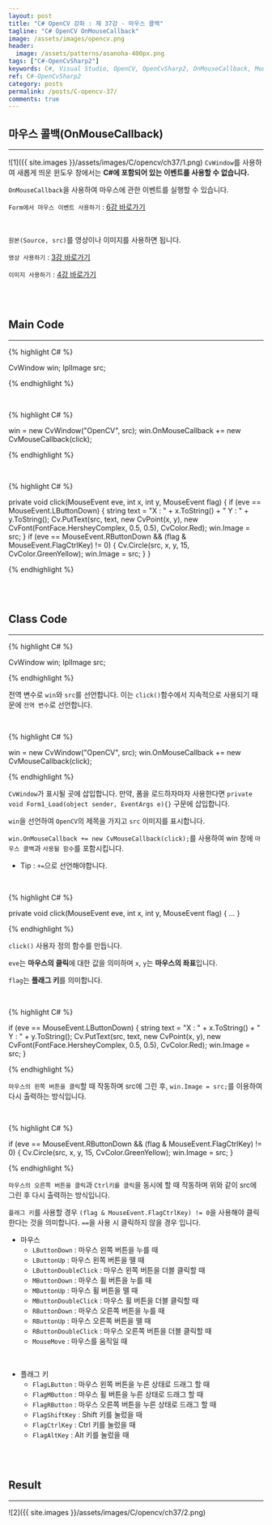 ```yaml
---
layout: post
title: "C# OpenCV 강좌 : 제 37강 - 마우스 콜백"
tagline: "C# OpenCV OnMouseCallback"
image: /assets/images/opencv.png
header:
  image: /assets/patterns/asanoha-400px.png
tags: ["C#-OpenCvSharp2"]
keywords: C#, Visual Studio, OpenCV, OpenCvSharp2, OnMouseCallback, Mouse Callback
ref: C#-OpenCvSharp2
category: posts
permalink: /posts/C-opencv-37/
comments: true
---
```


## 마우스 콜백(OnMouseCallback) ##
----------

![1]({{ site.images }}/assets/images/C/opencv/ch37/1.png)
`CvWindow`를 사용하여 새롭게 띄운 윈도우 창에서는 **C#에 포함되어 있는 이벤트를 사용할 수 없습니다.**

`OnMouseCallback`을 사용하여 마우스에 관한 이벤트를 실행할 수 있습니다.

`Form에서 마우스 이벤트 사용하기` : [6강 바로가기][6강]

<br>

`원본(Source, src)`를 영상이나 이미지를 사용하면 됩니다.

`영상 사용하기` : [3강 바로가기][3강]

`이미지 사용하기` : [4강 바로가기][4강]

<br>
<br>

## Main Code ##
----------

{% highlight C# %}

CvWindow win;
IplImage src;

{% endhighlight %}

<br>

{% highlight C# %}

win = new CvWindow("OpenCV", src);
win.OnMouseCallback += new CvMouseCallback(click);

{% endhighlight %}

<br>

{% highlight C# %}

private void click(MouseEvent eve, int x, int y, MouseEvent flag)
{
    if (eve == MouseEvent.LButtonDown)
    {
        string text = "X : " + x.ToString() + " Y : " + y.ToString();
        Cv.PutText(src, text, new CvPoint(x, y), new CvFont(FontFace.HersheyComplex, 0.5, 0.5), CvColor.Red);
        win.Image = src;
    }
    if (eve == MouseEvent.RButtonDown && (flag & MouseEvent.FlagCtrlKey) != 0)
    {
        Cv.Circle(src, x, y, 15, CvColor.GreenYellow);
        win.Image = src;
    }
}

{% endhighlight %}

<br>
<br>

## Class Code ##
----------

{% highlight C# %}

CvWindow win;
IplImage src;

{% endhighlight %}

전역 변수로 `win`와 `src`를 선언합니다. 이는 `click()`함수에서 지속적으로 사용되기 때문에 `전역 변수`로 선언합니다.

<br>

{% highlight C# %}

win = new CvWindow("OpenCV", src);
win.OnMouseCallback += new CvMouseCallback(click);

{% endhighlight %}

`CvWindow`가 표시될 곳에 삽입합니다. 만약, 폼을 로드하자마자 사용한다면 `private void Form1_Load(object sender, EventArgs e){}` 구문에 삽입합니다.

`win`을 선언하여 `OpenCV`의 제목을 가지고 `src` 이미지를 표시합니다.

`win.OnMouseCallback += new CvMouseCallback(click);`를 사용하여 win 창에 `마우스 콜백`과 `사용될 함수`를 포함시킵니다.

* Tip : `+=`으로 선언해야합니다.

<br>

{% highlight C# %}

private void click(MouseEvent eve, int x, int y, MouseEvent flag)
{
    ...
}

{% endhighlight %}

`click()` 사용자 정의 함수를 만듭니다.

`eve`는 **마우스의 클릭**에 대한 값을 의미하며 `x`, `y`는 **마우스의 좌표**입니다.

`flag`는 **플래그 키**를 의미합니다.

<br>

{% highlight C# %}

if (eve == MouseEvent.LButtonDown)
{
    string text = "X : " + x.ToString() + " Y : " + y.ToString();
    Cv.PutText(src, text, new CvPoint(x, y), new CvFont(FontFace.HersheyComplex, 0.5, 0.5), CvColor.Red);
    win.Image = src;
}

{% endhighlight %}

`마우스의 왼쪽 버튼을 클릭`할 때 작동하며 src에 그린 후, `win.Image = src;`를 이용하여 다시 출력하는 방식입니다.

<br>

{% highlight C# %}

if (eve == MouseEvent.RButtonDown && (flag & MouseEvent.FlagCtrlKey) != 0)
{
    Cv.Circle(src, x, y, 15, CvColor.GreenYellow);
    win.Image = src;
}

{% endhighlight %}

`마우스의 오른쪽 버튼을 클릭`과 `Ctrl키를 클릭`을 동시에 할 때 작동하며 위와 같이 src에 그린 후 다시 출력하는 방식입니다.

`플래그 키`를 사용할 경우 `(flag & MouseEvent.FlagCtrlKey) != 0`을 사용해야 클릭한다는 것을 의미합니다. `==`을 사용 시 클릭하지 않을 경우 입니다.

* 마우스
    * `LButtonDown` : 마우스 왼쪽 버튼을 누를 때
    * `LButtonUp` : 마우스 왼쪽 버튼을 뗄 때
    * `LButtonDoubleClick` : 마우스 왼쪽 버튼을 더블 클릭할 때
    * `MButtonDown` : 마우스 휠 버튼을 누를 때
    * `MButtonUp` : 마우스 휠 버튼을 뗄 때
    * `MButtonDoubleClick` : 마우스 휠 버튼을 더블 클릭할 때
    * `RButtonDown` : 마우스 오른쪽 버튼을 누를 때
    * `RButtonUp` : 마우스 오른쪽 버튼을 뗄 때
    * `RButtonDoubleClick` : 마우스 오른쪽 버튼을 더블 클릭할 때
    * `MouseMove` : 마우스를 움직일 때

<br>

* 플래그 키
    * `FlagLButton` : 마우스 왼쪽 버튼을 누른 상태로 드래그 할 때
    * `FlagMButton` : 마우스 휠 버튼을 누른 상태로 드래그 할 때
    * `FlagRButton` : 마우스 오른쪽 버튼을 누른 상태로 드래그 할 때
    * `FlagShiftKey` : Shift 키를 눌렀을 때
    * `FlagCtrlKey` : Ctrl 키를 눌렀을 때
    * `FlagAltKey` : Alt 키를 눌렀을 때

<br>
<br>

## Result ##
----------
![2]({{ site.images }}/assets/images/C/opencv/ch37/2.png)

[3강]: https://076923.github.io/posts/C-opencv-3/
[4강]: https://076923.github.io/posts/C-opencv-4/
[6강]: https://076923.github.io/posts/C-6/
